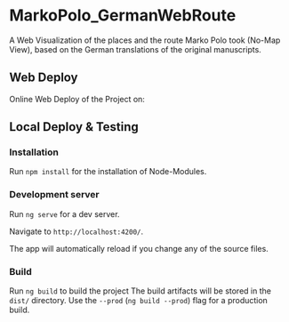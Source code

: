 # MarkoPolo_GermanWebRoute
A Web Visualization of the places and the route Marko Polo took (No-Map View), based on the German translations of the original manuscripts.


## Web Deploy 

Online Web Deploy of the Project on: 


## Local Deploy & Testing 
### Installation

Run `npm install` for the installation of Node-Modules.

### Development server

Run `ng serve` for a dev server. 

Navigate to `http://localhost:4200/`. 

The app will automatically reload if you change any of the source files.

### Build

Run `ng build` to build the project The build artifacts will be stored in the `dist/` directory. Use the `--prod` (`ng build --prod`) flag for a production build.

